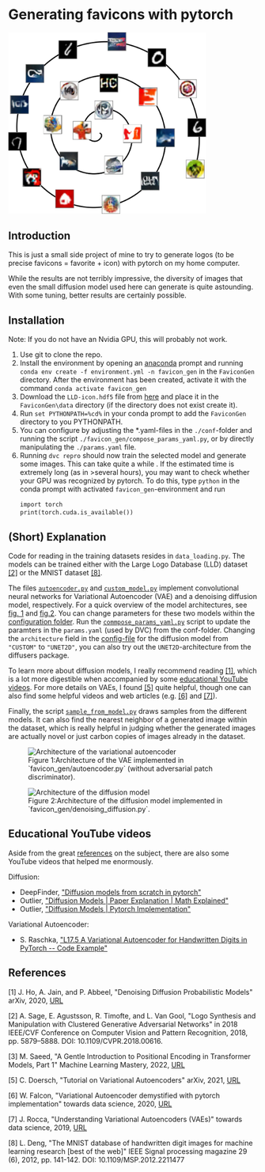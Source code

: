 # Generating favicons with pytorch

<img src="images/title.png" alt="Generated Favicons" width="400"/>

## Introduction
This is just a small side project of mine to try to generate logos
(to be precise favicons = favorite + icon) with pytorch on my home
computer.

While the results are not terribly impressive, the diversity of images that
even the small diffusion model used here can generate is quite astounding.
With some tuning, better results are certainly possible.

## Installation
Note: If you do not have an Nvidia GPU, this will probably not work.
1. Use git to clone the repo.
2. Install the environment by opening an [anaconda](https://www.anaconda.com/) prompt and running
   ```conda env create -f environment.yml -n favicon_gen```
   in the `FaviconGen` directory. After the environment has been created, activate it with the command
   ```conda activate favicon_gen```
3. Download the `LLD-icon.hdf5` file from [here](https://data.vision.ee.ethz.ch/sagea/lld/) and
   place it in the `FaviconGen\data` directory (if the directory does not exist create it).
4. Run ```set PYTHONPATH=%cd%``` in your conda prompt to add the `FaviconGen` directory to you
   PYTHONPATH.
5. You can configure by adjusting the *.yaml-files in the `./conf`-folder and running the
   script `./favicon_gen/compose_params_yaml.py`, or by directly manipulating the `./params.yaml`
   file.
5. Running ```dvc repro``` should now train the selected model and generate some images.
   This can take quite a while . If the estimated time is extremely long (as in >several hours),
   you may want to check whether your GPU was recognized by pytorch. To do this, type `python` in
   the conda prompt with activated `favicon_gen`-environment and run
   ```
   import torch
   print(torch.cuda.is_available())
   ```

## (Short) Explanation
Code for reading in the training datasets resides in `data_loading.py`. The models can
be trained either with the Large Logo Database (LLD) dataset [[2]](#2) or the
MNIST dataset [[8]](#8).

The files [`autoencoder.py`](/favicon_gen/vae/autoencoder.py) and
[`custom_model.py`](/favicon_gen/diffusion/custom_model.py) implement convolutional neural
networks for Variational Autoencoder (VAE) and a denoising diffusion model, respectively.
For a quick overview of the model architectures, see [fig. 1](#fig_1) and [fig.2](#fig_2).
You can change parameters for these two models within the [configuration folder](/conf).
Run the [`commpose_params_yaml.py`](/favicon_gen/compose_params_yaml.py) script to update
the paramters in the `params.yaml` (used by DVC) from the conf-folder.
Changing the `architecture` field in the [config-file](/conf/model/diffusion.yaml) for
the diffusion model from `"CUSTOM"` to `"UNET2D"`, you can also try out the `UNET2D`-architecture
from the diffusers package.

To learn more about diffusion models, I really recommend reading [[1]](#1), which is a
lot more digestible when accompanied by some [educational YouTube videos](#Educational-Youtube-Videos).
For more details on VAEs, I found [[5]](#5) quite helpful, though one can also find some
helpful videos and web articles (e.g. [[6]](#6) and [[7]](#7)).

Finally, the script [`sample_from_model.py`](/favicon_gen/sample_from_model.py) draws samples from
the different models. It can also find the nearest neighbor of a generated image within the dataset,
which is really helpful in judging whether the generated images are actually novel or just carbon
copies of images already in the dataset.

<figure>
   <img src="images/vae_architecture.png" alt="Architecture of the variational autoencoder" width="600"/>
   <figcaption>
      <a id="fig_1">Figure 1:</a>Architecture of the VAE implemented in `favicon_gen/autoencoder.py` (without
      adversarial patch discriminator).
   </figcaption>
</figure>

<figure>
   <img src="images/diffusion_architecture.png" alt="Architecture of the diffusion model" width="600"/>
   <figcaption>
      <a id="fig_2">Figure 2:</a>Architecture of the diffusion model implemented in
      `favicon_gen/denoising_diffusion.py`.
   </figcaption>
</figure>

## Educational YouTube videos
Aside from the great [references](#References) on the subject, there are also some YouTube videos
that helped me enormously.

Diffusion:
- DeepFinder, ["Diffusion models from scratch in pytorch"](https://www.youtube.com/watch?v=a4Yfz2FxXiY&t=895s)
- Outlier, ["Diffusion Models | Paper Explanation | Math Explained"](https://www.youtube.com/watch?v=HoKDTa5jHvg&t=1374s)
- Outlier, ["Diffusion Models | Pytorch Implementation"](https://www.youtube.com/watch?v=TBCRlnwJtZU&t=1152s)

Variational Autoencoder:
- S. Raschka, ["L17.5 A Variational Autoencoder for Handwritten Digits in PyTorch -- Code Example"](https://www.youtube.com/watch?v=afNuE5z2CQ8&t=892s)


## References
<a id="1">[1]</a>
J. Ho, A. Jain, and P. Abbeel, "Denoising Diffusion Probabilistic Models" arXiv, 2020,
[URL](http://arxiv.org/abs/2006.11239)

<a id="2">[2]</a>
A. Sage, E. Agustsson, R. Timofte, and L. Van Gool,
"Logo Synthesis and Manipulation with Clustered Generative Adversarial Networks"
in 2018 IEEE/CVF Conference on Computer Vision and Pattern Recognition, 2018,
pp. 5879–5888. DOI: 10.1109/CVPR.2018.00616.

<a id="3">[3]</a>
M. Saeed, "A Gentle Introduction to Positional Encoding in Transformer Models, Part 1"
Machine Learning Mastery, 2022, [URL](https://machinelearningmastery.com/a-gentle-introduction-to-positional-encoding-in-transformer-models-part-1/)

<a id="5">[5]</a>
C. Doersch, "Tutorial on Variational Autoencoders" arXiv, 2021,
[URL](http://arxiv.org/abs/1606.05908)

<a id="6">[6]</a>
W. Falcon, "Variational Autoencoder demystified with pytorch implementation"
towards data science, 2020, [URL](https://towardsdatascience.com/variational-autoencoder-demystified-with-pytorch-implementation-3a06bee395ed)

<a id="7">[7]</a>
J. Rocca, "Understanding Variational Autoencoders (VAEs)"
towards data science, 2019, [URL](https://towardsdatascience.com/understanding-variational-autoencoders-vaes-f70510919f73)

<a id="8">[8]</a>
L. Deng, "The MNIST database of handwritten digit images for machine learning research [best of the web]"
IEEE Signal processing magazine 29 (6), 2012, pp. 141-142. DOI: 10.1109/MSP.2012.2211477